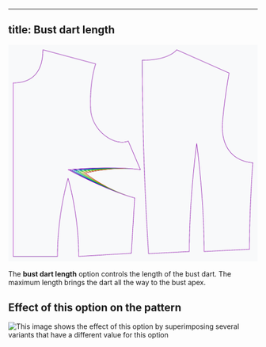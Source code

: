 ***

## title: Bust dart length

![The effect of the bust dart length option on the pattern](sample.png)

The **bust dart length** option controls the length of the bust dart.
The maximum length brings the dart all the way to the bust apex.

## Effect of this option on the pattern

![This image shows the effect of this option by superimposing several variants that have a different value for this option](bella\_bustdartlength\_sample.svg "Effect of this option on the pattern")
